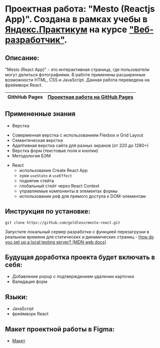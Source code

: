 # Проектная работа: "Mesto (Reactjs App)". Создана в рамках учебы в [Яндекс.Практикум](https://praktikum.yandex.ru/) на курсе ["Веб-разработчик"](https://praktikum.yandex.ru/web/).

## Описание:

"Mesto (React App)" - это интерактивная страница, где пользователи могут делиться фотографиями. В работе применены расширенные возможности HTML, CSS и JavaScript.
Данная работа переведена на фреймворк React.

| **GithHub Pages** | [Проектная работа на GitHub Pages](https://goldlexx.github.io/mesto-react/) |
| ----------------- | -------------------------------------------------------------------- |

## Примененные знания
* Верстка
- Соверменная верстка с использованием Flexbox и Grid Layout
- Семантическая верстка
- Адаптивная верстка сайта для разных экранов (от 320 до 1280+)
- Верстка форм (текстовые поля и кнопки)
- Методология БЭМ

* React
  - использование Create React App
  - хуки `useState` и `useEffect`
  - поднятие стейта
  - глобальный стейт через React Context
  - управляемые компоненты в элементах формы
  - использование реф для прямого доступа к DOM-элементам


## Инструкция по установке:

```
git clone https://github.com/goldlexx/mesto-react.git
```
Запустите локальный сервер разработки с функцией перезагрузки в реальном времени для статических и динамических страниц - [How do you set up a local testing server? (MDN web docs)](https://developer.mozilla.org/en-US/docs/Learn/Common_questions/set_up_a_local_testing_server)


## Будущая доработка проекта будет включать в себя:

* Добавление popup с подтверждением удалении карточки
* Валидация форм

## Языки:

* JavaScript
* фреймворк React

## Макет проектной работы в Figma:

* [Макет](https://www.figma.com/file/2cn9N9jSkmxD84oJik7xL7/JavaScript.-Sprint-4?node-id=0%3A1)









